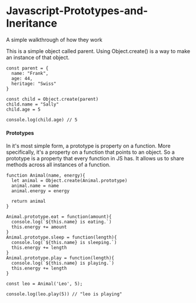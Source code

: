 # Javascript-Prototypes-and-Ineritance
A simple walkthrough of how they work

This is a simple object called parent. Using Object.create() is a way to make    
an instance of that object.
```
const parent = {
  name: "Frank",
  age: 44,
  heritage: "Swiss"
}

const child = Object.create(parent)
child.name = "Sally"
child.age = 5

console.log(child.age) // 5
```

#### Prototypes
In it's most simple form, a prototype is property on a function. More specifically, it's a property on a function that points to an object.  So a prototype is a property that every function in JS has. It allows us to share methods across all instances of a function.

```
function Animal(name, energy){
  let animal = Object.create(Animal.prototype)
  animal.name = name
  animal.energy = energy
  
  return animal
}

Animal.prototype.eat = function(amount){
  console.log(`${this.name} is eating.`)
  this.energy += amount
}
Animal.prototype.sleep = function(length){
  console.log(`${this.name} is sleeping.`)
  this.energy += length
}
Animal.prototype.play = function(length){
  console.log(`${this.name} is playing.`)
  this.energy += length
}

const leo = Animal('Leo', 5);

console.log(leo.play(5)) // "leo is playing"
```
